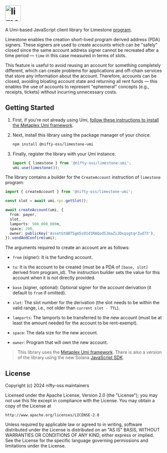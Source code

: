 # <img height="50" alt="limestone" src="https://github.com/user-attachments/assets/53b09445-dba6-43c4-9bdf-f4df9ab677a3"/>

A Umi-based JavaScript client library for Limestone [program](https://github.com/nifty-oss/limestone).

Limestone enables the creation short-lived program derived address (PDA) signers. These signers are used to create accounts which can be "safely" closed since the same account address signer cannot be recreated after a time period &mdash; `time` in this case measured in terms of slots.

This feature is useful to avoid reusing an account for something completely different, which can create problems for applications and off-chain services that store any information about the account. Therefore, accounts can be closed, avoiding bloating account state and returning all rent funds &mdash; this enables the use of accounts to represent "ephemeral" concepts (e.g., receipts, tickets) without incurring unnecessary costs.

## Getting Started

1. First, if you're not already using Umi, [follow these instructions to install the Metaplex Umi framework](https://github.com/metaplex-foundation/umi/blob/main/docs/installation.md).

2. Next, install this library using the package manager of your choice.
   ```sh
   npm install @nifty-oss/limestone-umi
   ```
2. Finally, register the library with your Umi instance.
   ```ts
   import { limestone } from '@nifty-oss/limestone-umi';
   umi.use(limestone());
   ```

The library contains a builder for the `CreateAccount` instruction of `limestone` program:
```typescript
import { createAccount } from '@nifty-oss/limestone-umi';

const slot = await umi.rpc.getSlot();

await createAccount(umi, {
  from: payer,
  slot,
  lamports: 500_000_000n,
  space: 200,
  owner: publicKey('AssetGtQBTSgm5s91d1RAQod5JmaZiJDxqsgtqrZud73'),
}).sendAndConfirm(umi);
```

The arguments required to create an account are as follows:

* `from` (signer):
  It is the funding account.

* `to`:
  It is the account to be created (must be a PDA of `[base, slot]` derived from
  program_id). The instruction builder sets the value for this account when it is
  not directly provided.

* `base` (signer, optional):
  Optional signer for the account derivation (it default to `from` if omitted).

* `slot`:
  The slot number for the derivation (the slot needs to be within the valid range,
  i.e., not older than `current slot - TTL`).

* `lamports`:
  The lamports to be transferred to the new account (must be at least the amount
  needed for the account to be rent-exempt).

* `space`:
  The data size for the new account.

* `owner`:
  Program that will own the new account.

> This library uses the [Metaplex Umi framework](https://github.com/metaplex-foundation/umi). There is also a version of the library using the new Solana [JavaScript SDK](https://www.npmjs.com/package/@solana/web3.js/v/2.0.0-rc.1).

## License

Copyright (c) 2024 nifty-oss maintainers

Licensed under the Apache License, Version 2.0 (the "License");
you may not use this file except in compliance with the License.
You may obtain a copy of the License at

    http://www.apache.org/licenses/LICENSE-2.0

Unless required by applicable law or agreed to in writing, software
distributed under the License is distributed on an "AS IS" BASIS,
WITHOUT WARRANTIES OR CONDITIONS OF ANY KIND, either express or implied.
See the License for the specific language governing permissions and
limitations under the License.
